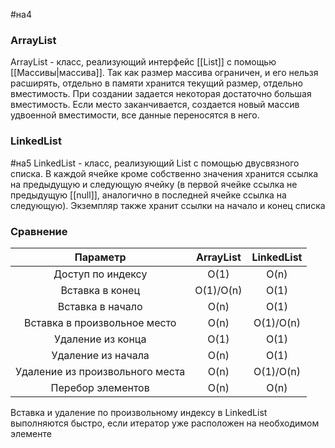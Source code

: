 #на4
### ArrayList
ArrayList - класс, реализующий интерфейс [[List]] с помощью [[Массивы|массива]].
Так как размер массива ограничен, и его нельзя расширять, отдельно в памяти хранится текущий размер, отдельно вместимость.
При создании задается некоторая достаточно большая вместимость.
Если место заканчивается, создается новый массив удвоенной вместимости, все данные переносятся в него.

### LinkedList
#на5
LinkedList - класс, реализующий List с помощью двусвязного списка.
В каждой ячейке кроме собственно значения хранится ссылка на предыдущую и следующую ячейку (в первой ячейке ссылка не предыдущую [[null]], аналогично в последней ячейке ссылка на следующую).
Экземпляр также хранит ссылки на начало и конец списка

### Сравнение
|Параметр|ArrayList|LinkedList|
|:----------:|:---------:|:---------:|
|Доступ по индексу|O(1)|O(n)|
|Вставка в конец|O(1)/O(n)|O(1)|
|Вставка в начало|O(n)|O(1)|
|Вставка в произвольное место|O(n)|O(1)/O(n)|
|Удаление из конца|O(1)|O(1)|
|Удаление из начала|O(n)|O(1)|
|Удаление из произвольного места|O(n)|O(1)/O(n)|
|Перебор элементов|O(n)|O(n)|

Вставка и удаление по произвольному индексу в LinkedList выполняются быстро, если итератор уже расположен на необходимом элементе
